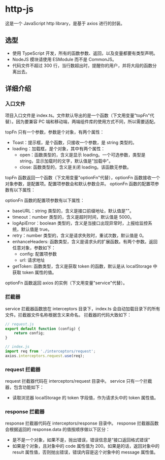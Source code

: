 # http-js

这是一个 JavaScript http library，是基于 axios 进行的封装。

## 选型

-   使用 TypeScript 开发，所有的函数参数、返回，以及变量都要有类型声明。
-   NodeJS 模块请使用 ESModule 而不是 CommonJS。
-   代码文件不超过 300 行，当行数超出时，提醒你的用户，并将大段的函数分离出去。

## 详细介绍

### 入口文件

项目入口文件是 index.ts。文件默认导出的是一个函数（下文用变量"topFn"代替）。因为要兼容 PC 端和移动端，两端组件库的使用方式不同，所以需要适配。

topFn 只有一个参数，参数是个对象，有两个属性：

-   Toast：提示框，是个函数，只接收一个参数，是 string 类型的。
-   loading：加载框，是个对象，其中有两个属性：
    -   open：函数类型的，含义是显示 loading。一个可选参数，类型是 string，显示加载时的文字，默认值是"加载中"。
    -   close: 函数类型的，含义是关闭 loading。该函数无参数。

topFn 函数返回一个函数（下文用变量"optionFn"代替），optionFn 函数接收一个对象参数，是配置项。配置项参数会和默认参数合并。
optionFn 函数的配置项参数有以下属性：

optionFn 函数的配置项参数有以下属性：

-   baseURL：string 类型的，含义是接口前缀地址，默认值是""。
-   timeout：number 类型的，含义是超时时间，默认值是 5000。
-   logApiError：boolean 类型的，含义是当接口出现异常时，上报给监控系统，默认值是 true。
-   retry：number 类型的，含义是请求失败时，重试次数，默认值是 0。
-   enhanceHeaders: 函数类型，含义是请求头的扩展函数。有两个参数。返回任意对象，参数如下：
    -   config: 配置项参数
    -   url: 请求地址
-   getToken: 函数类型，含义是获取 token 的函数，默认是从 localStorage 中获取 token 属性的值。

optionFn 函数返回 axios 的实例（下文用变量"service"代替）。

### 拦截器

service 拦截器函数放在 interceptors 目录下，index.ts 会自动加载目录下的所有文件。拦截器文件名称根据含义来命名。
拦截器的代码大致如下：

```js
// request.js
export default function (config) {
    return config;
}

// index.js
import req from './interceptors/request';
axios.interceptors.request.use(req);
```

### request 拦截器

request 拦截器代码在 interceptors/request 目录中。
service 只有一个拦截器，包含功能如下：

-   读取浏览器 localStorage 的 token 字段值，作为请求头中的 token 属性值。

### response 拦截器

response 拦截器代码在 interceptors/response 目录中。
response 拦截器函数会根据返回的 response.data 的值按顺序做以下区分：

-   是不是一个对象，如果不是，抛出错误，错误信息是“接口返回格式错误”
-   如果是个对象，且对象中的 code 属性值为 200。如果是的话，返回对象中的 result 属性值，否则抛出错误，错误内容是这个对象中的 message 属性值。
